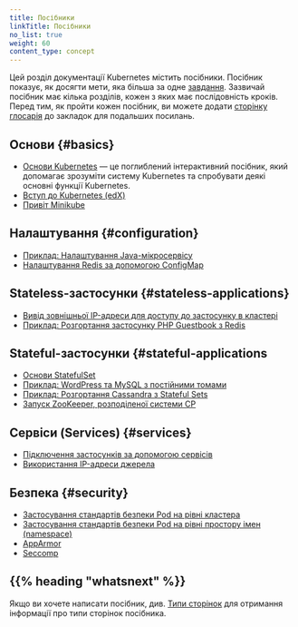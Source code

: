 ```yaml
---
title: Посібники
linkTitle: Посібники
no_list: true
weight: 60
сontent_type: concept
---
```


<!-- overview -->

Цей розділ документації Kubernetes містить посібники. Посібник показує, як досягти мети, яка більша за одне [завдання](/docs/tasks/). Зазвичай посібник має кілька розділів, кожен з яких має послідовність кроків. Перед тим, як пройти кожен посібник, ви можете додати [сторінку глосарія](/docs/reference/glossary/) до закладок для подальших посилань.

<!-- body -->

## Основи {#basics}

* [Основи Kubernetes](/docs/tutorials/kubernetes-basics/) — це поглиблений інтерактивний посібник, який допомагає зрозуміти систему Kubernetes та спробувати деякі основні функції Kubernetes.
* [Вступ до Kubernetes (edX)](https://www.edx.org/course/introduction-kubernetes-linuxfoundationx-lfs158x#)
* [Привіт Minikube](/docs/tutorials/hello-minikube/)

## Налаштування {#configuration}

* [Приклад: Налаштування Java-мікросервісу](/docs/tutorials/configuration/configure-java-microservice/)
* [Налаштування Redis за допомогою ConfigMap](/docs/tutorials/configuration/configure-redis-using-configmap/)

## Stateless-застосунки {#stateless-applications}

* [Вивід зовнішньої IP-адреси для доступу до застосунку в кластері](/docs/tutorials/stateless-application/expose-external-ip-address/)
* [Приклад: Розгортання застосунку PHP Guestbook з Redis](/docs/tutorials/stateless-application/guestbook/)

## Stateful-застосунки {#stateful-applications

* [Основи StatefulSet](/docs/tutorials/stateful-application/basic-stateful-set/)
* [Приклад: WordPress та MySQL з постійними томами](/docs/tutorials/stateful-application/mysql-wordpress-persistent-volume/)
* [Приклад: Розгортання Cassandra з Stateful Sets](/docs/tutorials/stateful-application/cassandra/)
* [Запуск ZooKeeper, розподіленої системи CP](/docs/tutorials/stateful-application/zookeeper/)

## Сервіси (Services) {#services}

* [Підключення застосунків за допомогою сервісів](/docs/tutorials/services/connect-applications-service/)
* [Використання IP-адреси джерела](/docs/tutorials/services/source-ip/)

## Безпека {#security}

* [Застосування стандартів безпеки Pod на рівні кластера](/docs/tutorials/security/cluster-level-pss/)
* [Застосування стандартів безпеки Pod на рівні простору імен (namespace)](/docs/tutorials/security/ns-level-pss/)
* [AppArmor](/docs/tutorials/security/apparmor/)
* [Seccomp](/docs/tutorials/security/seccomp/)

## {{% heading "whatsnext" %}}

Якщо ви хочете написати посібник, див. [Типи сторінок](/docs/contribute/style/page-content-types/) для отримання інформації про типи сторінок посібника.
